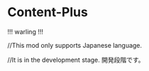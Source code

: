 # Content-Plus
!!! warling !!!

//This mod only supports Japanese language. 

//It is in the development stage. 開発段階です。
